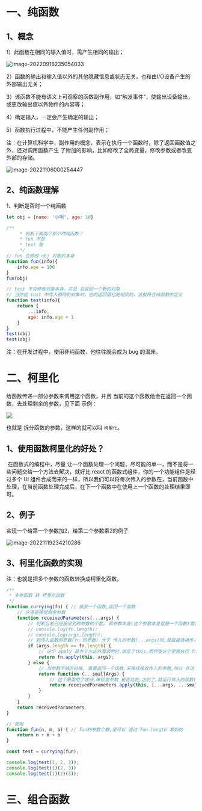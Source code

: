 # 一、纯函数

## 1、概念

1）此函数在相同的输入值时，需产生相同的输出；

 ![image-20220918235054033](https://not-have.github.io/picture/202209182354324.png)

2）函数的输出和输入值以外的其他隐藏信息或状态无关，也和由I/O设备产生的外部输出无关；

3）该函数不能有语义上可观察的函数副作用，如“触发事件”，使输出设备输出，或更改输出值以外物件的内容等；

4）确定输入，一定会产生确定的输出；

5）函数执行过程中，不能产生任何副作用；

注：在计算机科学中，副作用的概念，表示在执行一个函数时，除了返回函数值之外，还对调用函数产生 了附加的影响，比如修改了全局变量，修改参数或者改变外部的存储。

![image-20221106000254447](https://not-have.github.io/picture/202211060003119.png)

## 2、纯函数理解

1、判断是否时一个纯函数

```javascript
let obj = {name: '小明', age: 10}

/**
     * 判断下面两个那个时纯函数？
     * fun 不是
     * test 是
     */ 
// fun 会修改 obj 对象的本身
function fun(info){
    info.age = 100
}
fun(obj)

// test 不会修改对象本身，并且 会返回一个新的对象
// 当你给 test 中传入相同的对象时，他的返回值也是相同的，这就符合纯函数的定义
function test(info){
    return {
        ...info,
        age: info.age + 1
    }
}
test(obj)
test(obj)
```

注：在开发过程中，使用非纯函数，他往往就会成为 bug 的温床。

# 二、柯里化

给函数传递一部分参数来调用这个函数，并且 当前的这个函数他会在返回一个函数，去处理剩余的参数，见下面 示例：

![](https://not-have.github.io/picture/202211270030133.png)

也就是 拆分函数的参数，这样的就可以叫 `柯里化`。

## 1、使用函数柯里化的好处？

​        在函数式的编程中，尽量 让一个函数处理一个问题，尽可能的单一，而不是将一些问题交给一个方法去解决，就好比 react  的函数式组件，你的一个功能组件是经过多个 UI 组件合成而来的一样，所以我们可以将每次传入的参数在，当前函数中处理，在当前函数处理完成后，在下一个函数中在使用上一个函数的处理结果即可。

## 2、例子

实现一个给第一个参数加2，给第二个参数乘2的例子

![image-20221119234210286](https://not-have.github.io/picture/202211270029409.png)

## 3、柯里化函数的实现

注：也就是把多个参数的函数转换成柯里化函数。

```javascript
/**
 * 多参函数 转 柯里化函数
 */
function currying(fn) { // 接受一个函数,返回一个函数
    // 这里是接受剩余参数
    function receivedParameters(...args) {
        // 判断当前已经接受到的参数的个数, 和参数本身(这个参数本身就是一个函数)需要接收到参数是否已经一致
        // console.log(fn.length);
        // console.log(args.length);
        // 到传入函数的参数(fn 的参数) 大于 传入的参数(...args)时,就直接调用传入的函数
        if (args.length >= fn.length) {
            // 这个 apply 是为了方式外面调用时,绑定了this,而导致这个里面执行 fn 时的混乱
            return fn.apply(this, args);
        } else {
            // 当参数不够的时候, 需要返回一个函数,来接续接收传入的参数,所以 在这 就需要把传入的所有参数,进行一次拼接
            return function (...smallArgs) {
                // 这个里面用了递归,来检查参数 是否达到,达到了,就运行传入的函数(fn)
                return receivedParameters.apply(this, [...args, ...smallArgs])
            }
        }
    }
    return receivedParameters
}

// 使用
function fun(n, m, b) { // fun的参数个数,是可以 通过 fun.length 拿到的
    return n + m + b
}

const test = currying(fun);

console.log(test(1, 2, 3));
console.log(test(1)(2, 3))
console.log(test(1)(2)(3));
```

# 三、组合函数

